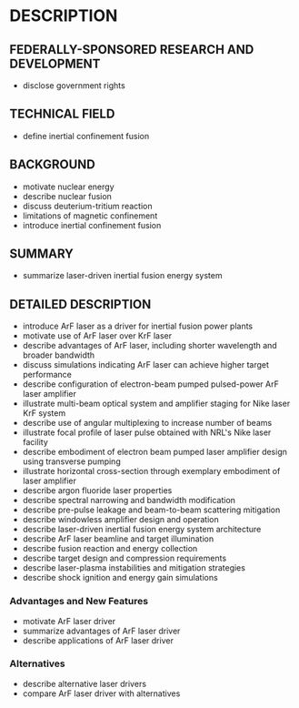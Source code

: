 # DESCRIPTION

## FEDERALLY-SPONSORED RESEARCH AND DEVELOPMENT

- disclose government rights

## TECHNICAL FIELD

- define inertial confinement fusion

## BACKGROUND

- motivate nuclear energy
- describe nuclear fusion
- discuss deuterium-tritium reaction
- limitations of magnetic confinement
- introduce inertial confinement fusion

## SUMMARY

- summarize laser-driven inertial fusion energy system

## DETAILED DESCRIPTION

- introduce ArF laser as a driver for inertial fusion power plants
- motivate use of ArF laser over KrF laser
- describe advantages of ArF laser, including shorter wavelength and broader bandwidth
- discuss simulations indicating ArF laser can achieve higher target performance
- describe configuration of electron-beam pumped pulsed-power ArF laser amplifier
- illustrate multi-beam optical system and amplifier staging for Nike laser KrF system
- describe use of angular multiplexing to increase number of beams
- illustrate focal profile of laser pulse obtained with NRL's Nike laser facility
- describe embodiment of electron beam pumped laser amplifier design using transverse pumping
- illustrate horizontal cross-section through exemplary embodiment of laser amplifier
- describe argon fluoride laser properties
- describe spectral narrowing and bandwidth modification
- describe pre-pulse leakage and beam-to-beam scattering mitigation
- describe windowless amplifier design and operation
- describe laser-driven inertial fusion energy system architecture
- describe ArF laser beamline and target illumination
- describe fusion reaction and energy collection
- describe target design and compression requirements
- describe laser-plasma instabilities and mitigation strategies
- describe shock ignition and energy gain simulations

### Advantages and New Features

- motivate ArF laser driver
- summarize advantages of ArF laser driver
- describe applications of ArF laser driver

### Alternatives

- describe alternative laser drivers
- compare ArF laser driver with alternatives

